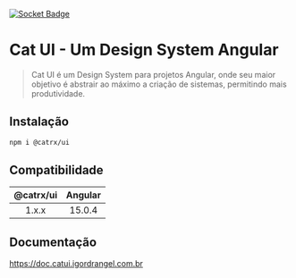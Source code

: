 [![Socket Badge](https://socket.dev/api/badge/npm/package/@catrx/ui)](https://socket.dev/npm/package/@catrx/ui)

# Cat UI - Um Design System Angular

> Cat UI é um Design System para projetos Angular, onde seu maior objetivo é abstrair ao máximo a criação de sistemas, permitindo mais produtividade.

## Instalação

```bash
npm i @catrx/ui
```

## Compatibilidade

| @catrx/ui | Angular |
| :-------: | :-----: |
|   1.x.x   | 15.0.4  |

## Documentação

https://doc.catui.igordrangel.com.br
